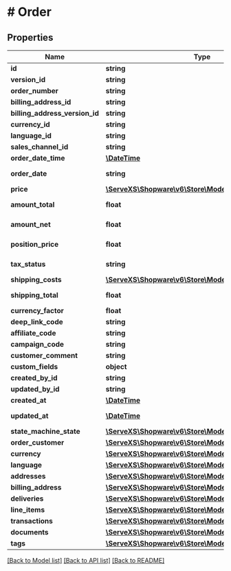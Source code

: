 # # Order

## Properties

Name | Type | Description | Notes
------------ | ------------- | ------------- | -------------
**id** | **string** |  | [optional]
**version_id** | **string** |  | [optional]
**order_number** | **string** |  | [optional]
**billing_address_id** | **string** |  |
**billing_address_version_id** | **string** |  | [optional]
**currency_id** | **string** |  |
**language_id** | **string** |  |
**sales_channel_id** | **string** |  |
**order_date_time** | [**\DateTime**](\DateTime.md) |  |
**order_date** | **string** |  | [optional] [readonly]
**price** | [**\ServeXS\Shopware\v6\Store\Model\OrderPrice**](OrderPrice.md) |  | [optional]
**amount_total** | **float** |  | [optional] [readonly]
**amount_net** | **float** |  | [optional] [readonly]
**position_price** | **float** |  | [optional] [readonly]
**tax_status** | **string** |  | [optional] [readonly]
**shipping_costs** | [**\ServeXS\Shopware\v6\Store\Model\OrderShippingCosts**](OrderShippingCosts.md) |  | [optional]
**shipping_total** | **float** |  | [optional] [readonly]
**currency_factor** | **float** |  |
**deep_link_code** | **string** |  | [optional]
**affiliate_code** | **string** |  | [optional]
**campaign_code** | **string** |  | [optional]
**customer_comment** | **string** |  | [optional]
**custom_fields** | **object** |  | [optional]
**created_by_id** | **string** |  | [optional]
**updated_by_id** | **string** |  | [optional]
**created_at** | [**\DateTime**](\DateTime.md) |  | [readonly]
**updated_at** | [**\DateTime**](\DateTime.md) |  | [optional] [readonly]
**state_machine_state** | [**\ServeXS\Shopware\v6\Store\Model\StateMachineState**](StateMachineState.md) |  | [optional]
**order_customer** | [**\ServeXS\Shopware\v6\Store\Model\OrderCustomer**](OrderCustomer.md) |  | [optional]
**currency** | [**\ServeXS\Shopware\v6\Store\Model\Currency**](Currency.md) |  | [optional]
**language** | [**\ServeXS\Shopware\v6\Store\Model\Language**](Language.md) |  | [optional]
**addresses** | [**\ServeXS\Shopware\v6\Store\Model\OrderAddress**](OrderAddress.md) |  | [optional]
**billing_address** | [**\ServeXS\Shopware\v6\Store\Model\OrderAddress**](OrderAddress.md) |  | [optional]
**deliveries** | [**\ServeXS\Shopware\v6\Store\Model\OrderDelivery**](OrderDelivery.md) |  | [optional]
**line_items** | [**\ServeXS\Shopware\v6\Store\Model\OrderLineItem**](OrderLineItem.md) |  | [optional]
**transactions** | [**\ServeXS\Shopware\v6\Store\Model\OrderTransaction**](OrderTransaction.md) |  | [optional]
**documents** | [**\ServeXS\Shopware\v6\Store\Model\Document**](Document.md) |  | [optional]
**tags** | [**\ServeXS\Shopware\v6\Store\Model\Tag**](Tag.md) |  | [optional]

[[Back to Model list]](../../README.md#models) [[Back to API list]](../../README.md#endpoints) [[Back to README]](../../README.md)
